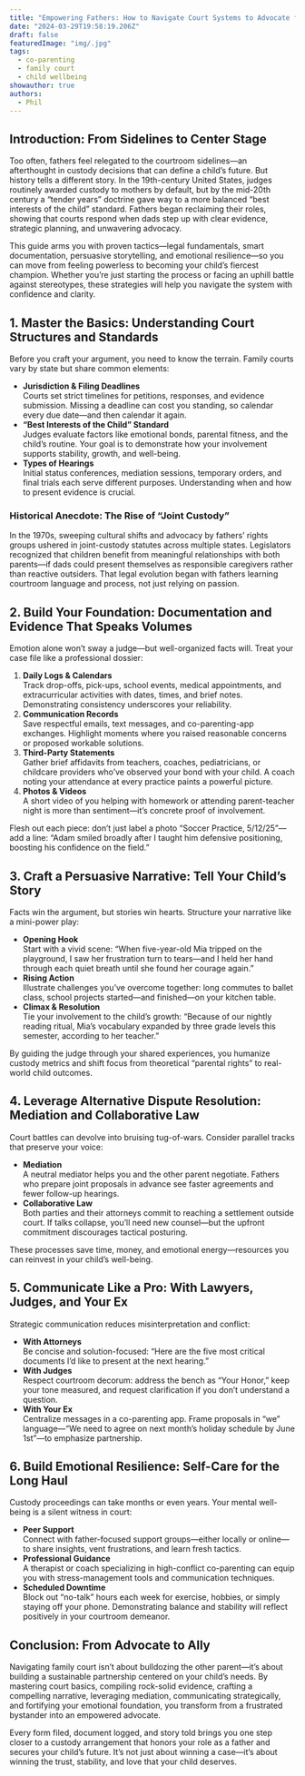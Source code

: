 ```yaml
---
title: "Empowering Fathers: How to Navigate Court Systems to Advocate for Your Child"
date: "2024-03-29T19:58:19.206Z"
draft: false
featuredImage: "img/.jpg"
tags:
  - co-parenting
  - family court
  - child wellbeing
showauthor: true
authors:
  - Phil
---
```



## Introduction: From Sidelines to Center Stage

Too often, fathers feel relegated to the courtroom sidelines—an afterthought in custody decisions that can define a child’s future. But history tells a different story. In the 19th-century United States, judges routinely awarded custody to mothers by default, but by the mid-20th century a “tender years” doctrine gave way to a more balanced “best interests of the child” standard. Fathers began reclaiming their roles, showing that courts respond when dads step up with clear evidence, strategic planning, and unwavering advocacy.  

This guide arms you with proven tactics—legal fundamentals, smart documentation, persuasive storytelling, and emotional resilience—so you can move from feeling powerless to becoming your child’s fiercest champion. Whether you’re just starting the process or facing an uphill battle against stereotypes, these strategies will help you navigate the system with confidence and clarity.

## 1. Master the Basics: Understanding Court Structures and Standards

Before you craft your argument, you need to know the terrain. Family courts vary by state but share common elements:

- **Jurisdiction & Filing Deadlines**  
  Courts set strict timelines for petitions, responses, and evidence submission. Missing a deadline can cost you standing, so calendar every due date—and then calendar it again.  
- **“Best Interests of the Child” Standard**  
  Judges evaluate factors like emotional bonds, parental fitness, and the child’s routine. Your goal is to demonstrate how your involvement supports stability, growth, and well-being.  
- **Types of Hearings**  
  Initial status conferences, mediation sessions, temporary orders, and final trials each serve different purposes. Understanding when and how to present evidence is crucial.

### Historical Anecdote: The Rise of “Joint Custody”

In the 1970s, sweeping cultural shifts and advocacy by fathers’ rights groups ushered in joint-custody statutes across multiple states. Legislators recognized that children benefit from meaningful relationships with both parents—if dads could present themselves as responsible caregivers rather than reactive outsiders. That legal evolution began with fathers learning courtroom language and process, not just relying on passion.

## 2. Build Your Foundation: Documentation and Evidence That Speaks Volumes

Emotion alone won’t sway a judge—but well-organized facts will. Treat your case file like a professional dossier:

1. **Daily Logs & Calendars**  
   Track drop-offs, pick-ups, school events, medical appointments, and extracurricular activities with dates, times, and brief notes. Demonstrating consistency underscores your reliability.  
2. **Communication Records**  
   Save respectful emails, text messages, and co-parenting-app exchanges. Highlight moments where you raised reasonable concerns or proposed workable solutions.  
3. **Third-Party Statements**  
   Gather brief affidavits from teachers, coaches, pediatricians, or childcare providers who’ve observed your bond with your child. A coach noting your attendance at every practice paints a powerful picture.  
4. **Photos & Videos**  
   A short video of you helping with homework or attending parent-teacher night is more than sentiment—it’s concrete proof of involvement.

Flesh out each piece: don’t just label a photo “Soccer Practice, 5/12/25”—add a line: “Adam smiled broadly after I taught him defensive positioning, boosting his confidence on the field.”

## 3. Craft a Persuasive Narrative: Tell Your Child’s Story

Facts win the argument, but stories win hearts. Structure your narrative like a mini-power play:

- **Opening Hook**  
  Start with a vivid scene: “When five-year-old Mia tripped on the playground, I saw her frustration turn to tears—and I held her hand through each quiet breath until she found her courage again.”  
- **Rising Action**  
  Illustrate challenges you’ve overcome together: long commutes to ballet class, school projects started—and finished—on your kitchen table.  
- **Climax & Resolution**  
  Tie your involvement to the child’s growth: “Because of our nightly reading ritual, Mia’s vocabulary expanded by three grade levels this semester, according to her teacher.”  

By guiding the judge through your shared experiences, you humanize custody metrics and shift focus from theoretical “parental rights” to real-world child outcomes.

## 4. Leverage Alternative Dispute Resolution: Mediation and Collaborative Law

Court battles can devolve into bruising tug-of-wars. Consider parallel tracks that preserve your voice:

- **Mediation**  
  A neutral mediator helps you and the other parent negotiate. Fathers who prepare joint proposals in advance see faster agreements and fewer follow-up hearings.  
- **Collaborative Law**  
  Both parties and their attorneys commit to reaching a settlement outside court. If talks collapse, you’ll need new counsel—but the upfront commitment discourages tactical posturing.

These processes save time, money, and emotional energy—resources you can reinvest in your child’s well-being.

## 5. Communicate Like a Pro: With Lawyers, Judges, and Your Ex

Strategic communication reduces misinterpretation and conflict:

- **With Attorneys**  
  Be concise and solution-focused: “Here are the five most critical documents I’d like to present at the next hearing.”  
- **With Judges**  
  Respect courtroom decorum: address the bench as “Your Honor,” keep your tone measured, and request clarification if you don’t understand a question.  
- **With Your Ex**  
  Centralize messages in a co-parenting app. Frame proposals in “we” language—“We need to agree on next month’s holiday schedule by June 1st”—to emphasize partnership.

## 6. Build Emotional Resilience: Self-Care for the Long Haul

Custody proceedings can take months or even years. Your mental well-being is a silent witness in court:

- **Peer Support**  
  Connect with father-focused support groups—either locally or online—to share insights, vent frustrations, and learn fresh tactics.  
- **Professional Guidance**  
  A therapist or coach specializing in high-conflict co-parenting can equip you with stress-management tools and communication techniques.  
- **Scheduled Downtime**  
  Block out “no-talk” hours each week for exercise, hobbies, or simply staying off your phone. Demonstrating balance and stability will reflect positively in your courtroom demeanor.

## Conclusion: From Advocate to Ally

Navigating family court isn’t about bulldozing the other parent—it’s about building a sustainable partnership centered on your child’s needs. By mastering court basics, compiling rock-solid evidence, crafting a compelling narrative, leveraging mediation, communicating strategically, and fortifying your emotional foundation, you transform from a frustrated bystander into an empowered advocate.  

Every form filed, document logged, and story told brings you one step closer to a custody arrangement that honors your role as a father and secures your child’s future. It’s not just about winning a case—it’s about winning the trust, stability, and love that your child deserves.  
